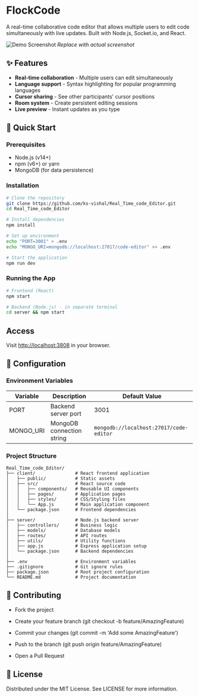 # FlockCode

A real-time collaborative code editor that allows multiple users to edit code simultaneously with live updates. Built with Node.js, Socket.io, and React.

![Demo Screenshot](https://via.placeholder.com/800x400?text=Real-Time+Code+Editor+Demo) 
*Replace with actual screenshot*

## ✨ Features

- **Real-time collaboration** - Multiple users can edit simultaneously
- **Language support** - Syntax highlighting for popular programming languages
- **Cursor sharing** - See other participants' cursor positions
- **Room system** - Create persistent editing sessions
- **Live preview** - Instant updates as you type

## 🚀 Quick Start

### Prerequisites
- Node.js (v14+)
- npm (v6+) or yarn
- MongoDB (for data persistence)

### Installation
```bash
# Clone the repository
git clone https://github.com/ks-vishal/Real_Time_code_Editor.git
cd Real_Time_code_Editor

# Install dependencies
npm install

# Set up environment
echo "PORT=3001" > .env
echo "MONGO_URI=mongodb://localhost:27017/code-editor" >> .env

# Start the application
npm run dev
```
### Running the App
```bash
# Frontend (React)
npm start

# Backend (Node.js) - in separate terminal
cd server && npm start
```
## Access
Visit [http://localhost:3808](http://localhost:3808) in your browser.

## 🔧 Configuration

### Environment Variables
| Variable     | Description               | Default Value                |
|--------------|---------------------------|------------------------------|
| PORT         | Backend server port       | 3001                         |
| MONGO_URI    | MongoDB connection string | `mongodb://localhost:27017/code-editor` |

### Project Structure
```text
Real_Time_code_Editor/
├── client/               # React frontend application
│   ├── public/           # Static assets
│   ├── src/              # React source code
│   │   ├── components/   # Reusable UI components
│   │   ├── pages/        # Application pages
│   │   ├── styles/       # CSS/Styling files
│   │   └── App.js        # Main application component
│   └── package.json      # Frontend dependencies
│
├── server/               # Node.js backend server
│   ├── controllers/      # Business logic
│   ├── models/           # Database models
│   ├── routes/           # API routes
│   ├── utils/            # Utility functions
│   ├── app.js            # Express application setup
│   └── package.json      # Backend dependencies
│
├── .env                  # Environment variables
├── .gitignore            # Git ignore rules
├── package.json          # Root project configuration
└── README.md             # Project documentation
```
## 🤝 Contributing
- Fork the project

- Create your feature branch (git checkout -b feature/AmazingFeature)

- Commit your changes (git commit -m 'Add some AmazingFeature')

- Push to the branch (git push origin feature/AmazingFeature)

- Open a Pull Request

## 📜 License
Distributed under the MIT License. See LICENSE for more information.
